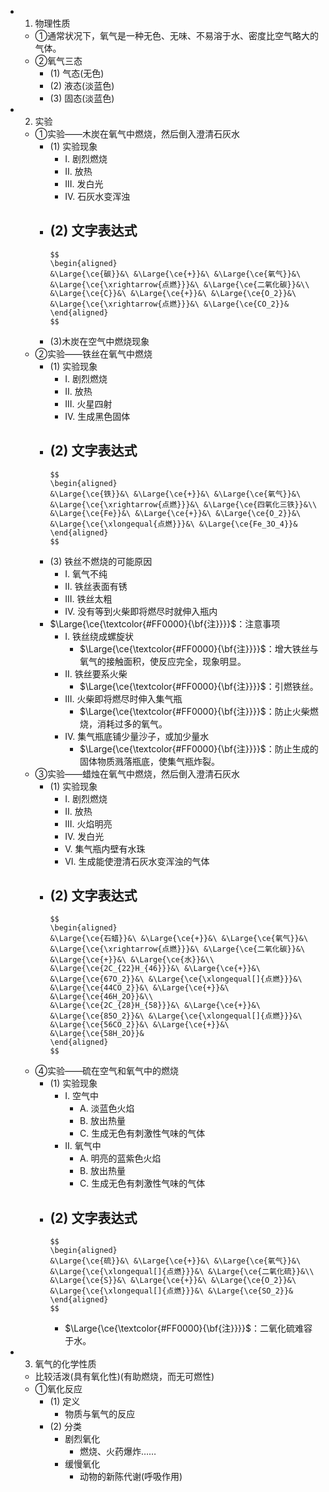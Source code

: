 -
  1. 物理性质
	- ①通常状况下，氧气是一种无色、无味、不易溶于水、密度比空气略大的气体。
	- ②氧气三态
		- (1) 气态(无色)
		- (2) 液态(淡蓝色)
		- (3) 固态(淡蓝色)
-
  2. 实验
	- ①实验——木炭在氧气中燃烧，然后倒入澄清石灰水
		- (1) 实验现象
			- I. 剧烈燃烧
			- II. 放热
			- III. 发白光
			- IV. 石灰水变浑浊
		- (2) 文字表达式
			-
			  $$
			  \begin{aligned}
			  &\Large{\ce{碳}}&\ &\Large{\ce{+}}&\ &\Large{\ce{氧气}}&\ &\Large{\ce{\xrightarrow{点燃}}}&\ &\Large{\ce{二氧化碳}}&\\
			  &\Large{\ce{C}}&\ &\Large{\ce{+}}&\ &\Large{\ce{O_2}}&\ &\Large{\ce{\xrightarrow{点燃}}}&\ &\Large{\ce{CO_2}}&
			  \end{aligned}
			  $$
		- (3)木炭在空气中燃烧现象
	- ②实验——铁丝在氧气中燃烧
		- (1) 实验现象
			- I. 剧烈燃烧
			- II. 放热
			- III. 火星四射
			- IV. 生成黑色固体
		- (2) 文字表达式
			-
			  $$
			  \begin{aligned}
			  &\Large{\ce{铁}}&\ &\Large{\ce{+}}&\ &\Large{\ce{氧气}}&\ &\Large{\ce{\xrightarrow{点燃}}}&\ &\Large{\ce{四氧化三铁}}&\\
			  &\Large{\ce{Fe}}&\ &\Large{\ce{+}}&\ &\Large{\ce{O_2}}&\ &\Large{\ce{\xlongequal{点燃}}}&\ &\Large{\ce{Fe_3O_4}}&
			  \end{aligned}
			  $$
		- (3) 铁丝不燃烧的可能原因
			- I. 氧气不纯
			- II. 铁丝表面有锈
			- III. 铁丝太粗
			- IV. 没有等到火柴即将燃尽时就伸入瓶内
		- $\Large{\ce{\textcolor{#FF0000}{\bf{注}}}}$：注意事项
			- I. 铁丝绕成螺旋状
				- $\Large{\ce{\textcolor{#FF0000}{\bf{注}}}}$：增大铁丝与氧气的接触面积，使反应完全，现象明显。
			- II. 铁丝要系火柴
				- $\Large{\ce{\textcolor{#FF0000}{\bf{注}}}}$：引燃铁丝。
			- III. 火柴即将燃尽时伸入集气瓶
				- $\Large{\ce{\textcolor{#FF0000}{\bf{注}}}}$：防止火柴燃烧，消耗过多的氧气。
			- IV. 集气瓶底铺少量沙子，或加少量水
				- $\Large{\ce{\textcolor{#FF0000}{\bf{注}}}}$：防止生成的固体物质溅落瓶底，使集气瓶炸裂。
	- ③实验——蜡烛在氧气中燃烧，然后倒入澄清石灰水
		- (1) 实验现象
			- I. 剧烈燃烧
			- II. 放热
			- III. 火焰明亮
			- IV. 发白光
			- V. 集气瓶内壁有水珠
			- VI. 生成能使澄清石灰水变浑浊的气体
		- (2) 文字表达式
			-
			  $$
			  \begin{aligned}
			  &\Large{\ce{石蜡}}&\ &\Large{\ce{+}}&\ &\Large{\ce{氧气}}&\ &\Large{\ce{\xrightarrow{点燃}}}&\ &\Large{\ce{二氧化碳}}&\ &\Large{\ce{+}}&\ &\Large{\ce{水}}&\\
			  &\Large{\ce{2C_{22}H_{46}}}&\ &\Large{\ce{+}}&\ &\Large{\ce{67O_2}}&\ &\Large{\ce{\xlongequal[]{点燃}}}&\ &\Large{\ce{44CO_2}}&\ &\Large{\ce{+}}&\ &\Large{\ce{46H_2O}}&\\
			  &\Large{\ce{2C_{28}H_{58}}}&\ &\Large{\ce{+}}&\ &\Large{\ce{85O_2}}&\ &\Large{\ce{\xlongequal[]{点燃}}}&\ &\Large{\ce{56CO_2}}&\ &\Large{\ce{+}}&\ &\Large{\ce{58H_2O}}&
			  \end{aligned}
			  $$
	- ④实验——硫在空气和氧气中的燃烧
		- (1) 实验现象
			- I. 空气中
				- A. 淡蓝色火焰
				- B. 放出热量
				- C. 生成无色有刺激性气味的气体
			- II. 氧气中
				- A. 明亮的蓝紫色火焰
				- B. 放出热量
				- C. 生成无色有刺激性气味的气体
		- (2) 文字表达式
			-
			  $$
			  \begin{aligned}
			  &\Large{\ce{硫}}&\ &\Large{\ce{+}}&\ &\Large{\ce{氧气}}&\ &\Large{\ce{\xlongequal[]{点燃}}}&\ &\Large{\ce{二氧化硫}}&\\
			  &\Large{\ce{S}}&\ &\Large{\ce{+}}&\ &\Large{\ce{O_2}}&\ &\Large{\ce{\xlongequal[]{点燃}}}&\ &\Large{\ce{SO_2}}&
			  \end{aligned}
			  $$
			- $\Large{\ce{\textcolor{#FF0000}{\bf{注}}}}$：二氧化硫难容于水。
-
  3. 氧气的化学性质
	- 比较活泼(具有氧化性)(有助燃烧，而无可燃性)
	- ①氧化反应
		- (1) 定义
			- 物质与氧气的反应
		- (2) 分类
			- 剧烈氧化
				- 燃烧、火药爆炸……
			- 缓慢氧化
				- 动物的新陈代谢(呼吸作用)